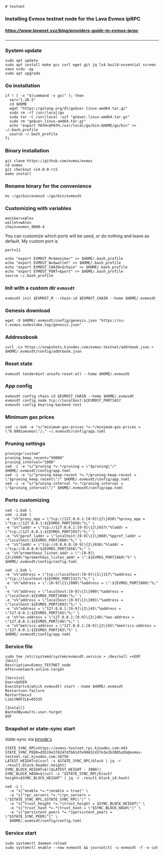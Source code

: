 `# testnet`
### Installing Evmos testnet node for the Lava Evmos ipRPC
##### https://www.lavanet.xyz/blog/providers-guide-to-evmos-iprpc
____


### System update
```
sudo apt update
sudo apt install make gcc curl wget git jq lz4 build-essential screen nano ncdu -qy
sudo apt upgrade
```

### Go installation
```
if ! [ -x "$(command -v go)" ]; then
  ver="1.20.5"
  cd $HOME
  wget "https://golang.org/dl/go$ver.linux-amd64.tar.gz"
  sudo rm -rf /usr/local/go
  sudo tar -C /usr/local -xzf "go$ver.linux-amd64.tar.gz"
  sudo rm "go$ver.linux-amd64.tar.gz"
  echo "export PATH=$PATH:/usr/local/go/bin:$HOME/go/bin" >> ~/.bash_profile
  source ~/.bash_profile
fi
```

### Binary installation
```
git clone https://github.com/evmos/evmos
cd evmos
git checkout v14.0.0-rc5
make install
```

### Rename binary for the convenience
```
mv ~/go/bin/evmosd ~/go/bin/evmosdt
```

### Customizing with variables
```
moniker=xAlex
wallet=wAlex
chain=evmos_9000-4
```

You can customize which ports will be used, or do nothing and leave as default.
My custom port is
```
port=11
```

```
echo "export EVMOST_M=$moniker" >> $HOME/.bash_profile
echo "export EVMOST_W=$wallet" >> $HOME/.bash_profile
echo "export EVMOST_CHAIN=$chain" >> $HOME/.bash_profile
echo "export EVMOST_PORT=$port" >> $HOME/.bash_profile
source ~/.bash_profile
```

### Init with a custom dir `evmosdt`
```
evmosdt init $EVMOST_M --chain-id $EVMOST_CHAIN --home $HOME/.evmosdt
```

### Genesis download
```
wget -O $HOME/.evmosdt/config/genesis.json "https://ss-t.evmos.nodestake.top/genesis.json"
```

### Addressbook
```
curl -Ls https://snapshots.kjnodes.com/evmos-testnet/addrbook.json > $HOME/.evmosdt/config/addrbook.json

```

### Reset state
```
evmosdt tendermint unsafe-reset-all --home $HOME/.evmosdt
```

### App config
```
evmosdt config chain-id $EVMOST_CHAIN --home $HOME/.evmosdt
evmosdt config node tcp://localhost:${EVMOST_PORT}657
evmosdt config keyring-backend test
```

### Minimum gas prices
```
sed -i.bak -e "s/^minimum-gas-prices *=.*/minimum-gas-prices = \"0.0001aevmos\"/;" ~/.evmosdt/config/app.toml
```

### Pruning settings
```
pruning="custom"
pruning_keep_recent="50000"
pruning_interval="1000"
sed -i -e "s/^pruning *=.*/pruning = \"$pruning\"/" $HOME/.evmosdt/config/app.toml
sed -i -e "s/^pruning-keep-recent *=.*/pruning-keep-recent = \"$pruning_keep_recent\"/" $HOME/.evmosdt/config/app.toml
sed -i -e "s/^pruning-interval *=.*/pruning-interval = \"$pruning_interval\"/" $HOME/.evmosdt/config/app.toml
```

### Ports customizing
```
sed -i.bak \
sed -i.bak \
-e "s%^proxy_app = \"tcp://127.0.0.1:[0-9]\{2\}658\"%proxy_app = \"tcp://127.0.0.1:${EVMOS_PORT}658\"%;" \
-e "s%^laddr = \"tcp://127.0.0.1:[0-9]\{2\}657\"%laddr = \"tcp://127.0.0.1:${EVMOS_PORT}657\"%;" \
-e "s%^pprof_laddr = \"localhost:[0-9]\{1\}060\"%pprof_laddr = \"localhost:${EVMOS_PORT}060\"%;" \
-e "s%^laddr = \"tcp://0.0.0.0:[0-9]\{2\}656\"%laddr = \"tcp://0.0.0.0:${EVMOS_PORT}656\"%;" \
-e "s%^prometheus_listen_addr = \":[0-9]\{2\}660\"%prometheus_listen_addr = \":${EVMOS_PORT}660\"%" \
$HOME/.evmosdt/config/config.toml

sed -i.bak \
-e "s%^address = \"tcp://localhost:[0-9]\{1\}317\"%address = \"tcp://localhost:${EVMOS_PORT}317\"%;" \
-e "s%^address = \":[0-9]\{1\}080\"%address = \":${EVMOS_PORT}080\"%;" \
-e "s%^address = \"localhost:[0-9]\{1\}090\"%address = \"localhost:${EVMOS_PORT}090\"%;" \
-e "s%^address = \"localhost:[0-9]\{1\}091\"%address = \"localhost:${EVMOS_PORT}091\"%;" \
-e "s%^address = \"127.0.0.1:[0-9]\{2\}45\"%address = \"127.0.0.1:${EVMOS_PORT}45\"%;" \
-e "s%^ws-address = \"127.0.0.1:[0-9]\{2\}46\"%ws-address = \"127.0.0.1:${EVMOS_PORT}46\"%;" \
-e "s%^metrics-address = \"127.0.0.1:[0-9]\{2\}65\"%metrics-address = \"127.0.0.1:${EVMOS_PORT}65\"%" \
$HOME/.evmosdt/config/app.toml
```

### Service file
```
sudo tee /etc/systemd/system/evmosdt.service > /dev/null <<EOF
[Unit]
Description=Evmos_TESTNET_node
After=network-online.target

[Service]
User=$USER
ExecStart=$(which evmosdt) start --home $HOME/.evmosdt
Restart=on-failure
RestartSec=3
LimitNOFILE=65535

[Install]
WantedBy=multi-user.target
EOF
```

### Snapshot or state-sync start
state-sync via [kjnode's](https://services.kjnodes.com/)
```
STATE_SYNC_RPC=https://evmos-testnet.rpc.kjnodes.com:443
STATE_SYNC_PEER=d5519e378247dfb61dfe90652d1fe3e2b3005a5b@evmos-testnet.rpc.kjnodes.com:16756
LATEST_HEIGHT=$(curl -s $STATE_SYNC_RPC/block | jq -r .result.block.header.height)
SYNC_BLOCK_HEIGHT=$(($LATEST_HEIGHT - 1000))
SYNC_BLOCK_HASH=$(curl -s "$STATE_SYNC_RPC/block?height=$SYNC_BLOCK_HEIGHT" | jq -r .result.block_id.hash)

sed -i \
  -e "s|^enable *=.*|enable = true|" \
  -e "s|^rpc_servers *=.*|rpc_servers = \"$STATE_SYNC_RPC,$STATE_SYNC_RPC\"|" \
  -e "s|^trust_height *=.*|trust_height = $SYNC_BLOCK_HEIGHT|" \
  -e "s|^trust_hash *=.*|trust_hash = \"$SYNC_BLOCK_HASH\"|" \
  -e "s|^persistent_peers *=.*|persistent_peers = \"$STATE_SYNC_PEER\"|" \
  $HOME/.evmosdt/config/config.toml
```

### Service start
```
sudo systemctl daemon-reload
sudo systemctl enable --now evmosdt && journalctl -u evmosdt -f -o cat
```
